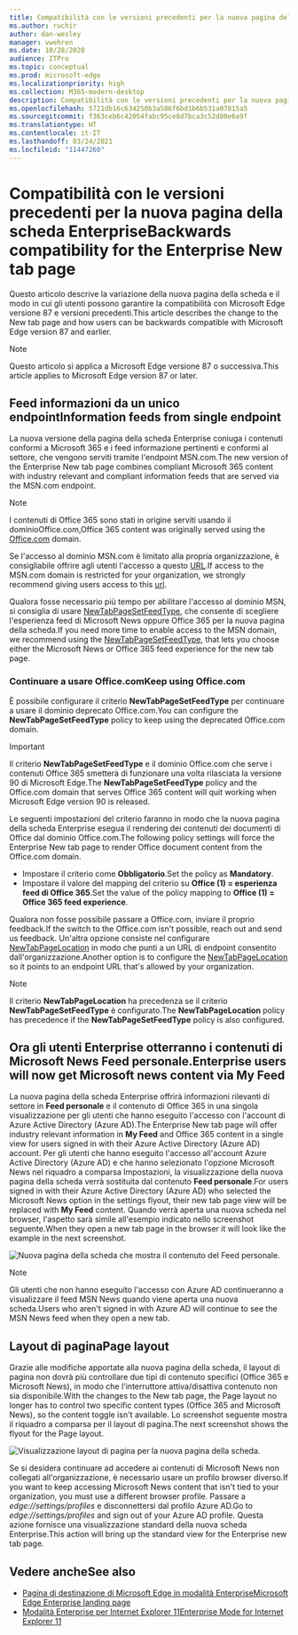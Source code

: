```yaml
---
title: Compatibilità con le versioni precedenti per la nuova pagina della scheda Enterprise
ms.author: ruchir
author: dan-wesley
manager: vwehren
ms.date: 10/28/2020
audience: ITPro
ms.topic: conceptual
ms.prod: microsoft-edge
ms.localizationpriority: high
ms.collection: M365-modern-desktop
description: Compatibilità con le versioni precedenti per la nuova pagina della scheda Enterprise
ms.openlocfilehash: 5721db16c634250b3a586f6bd1b6b531a07815a5
ms.sourcegitcommit: f363ceb6c42054fabc95ce8d7bca3c52d80e6a9f
ms.translationtype: HT
ms.contentlocale: it-IT
ms.lasthandoff: 03/24/2021
ms.locfileid: "11447260"
---
```

# <a name="backwards-compatibility-for-the-enterprise-new-tab-page"></a><span data-ttu-id="c6c72-103">Compatibilità con le versioni precedenti per la nuova pagina della scheda Enterprise</span><span class="sxs-lookup"><span data-stu-id="c6c72-103">Backwards compatibility for the Enterprise New tab page</span></span>

<span data-ttu-id="c6c72-104">Questo articolo descrive la variazione della nuova pagina della scheda e il modo in cui gli utenti possono garantire la compatibilità con Microsoft Edge versione 87 e versioni precedenti.</span><span class="sxs-lookup"><span data-stu-id="c6c72-104">This article describes the change to the New tab page and how users can be backwards compatible with Microsoft Edge version 87 and earlier.</span></span>

> [!NOTE]
> <span data-ttu-id="c6c72-105">Questo articolo si applica a Microsoft Edge versione 87 o successiva.</span><span class="sxs-lookup"><span data-stu-id="c6c72-105">This article applies to Microsoft Edge version 87 or later.</span></span>

## <a name="information-feeds-from-single-endpoint"></a><span data-ttu-id="c6c72-106">Feed informazioni da un unico endpoint</span><span class="sxs-lookup"><span data-stu-id="c6c72-106">Information feeds from single endpoint</span></span>

<span data-ttu-id="c6c72-107">La nuova versione della pagina della scheda Enterprise coniuga i contenuti conformi a Microsoft 365 e i feed informazione pertinenti e conformi al settore, che vengono serviti tramite l'endpoint MSN.com.</span><span class="sxs-lookup"><span data-stu-id="c6c72-107">The new version of the Enterprise New tab page combines compliant Microsoft 365 content with industry relevant and compliant information feeds that are served via the MSN.com endpoint.</span></span>

> [!NOTE]
> <span data-ttu-id="c6c72-108">I contenuti di Office 365 sono stati in origine serviti usando il dominio[](https://www.office.com)Office.com[.](https://www.office.com)</span><span class="sxs-lookup"><span data-stu-id="c6c72-108">Office 365 content was originally served using the [Office.com](https://www.office.com) domain.</span></span>

<span data-ttu-id="c6c72-109">Se l'accesso al dominio MSN.com è limitato alla propria organizzazione, è consigliabile offrire agli utenti l'accesso a questo [URL](https://ntp.msn.com).</span><span class="sxs-lookup"><span data-stu-id="c6c72-109">If access to the MSN.com domain is restricted for your organization, we strongly recommend giving users access to this [url](https://ntp.msn.com).</span></span>

<span data-ttu-id="c6c72-110">Qualora fosse necessario più tempo per abilitare l'accesso al dominio MSN, si consiglia di usare [NewTabPageSetFeedType](./microsoft-edge-policies.md#newtabpagesetfeedtype), che consente di scegliere l'esperienza feed di Microsoft News oppure Office 365 per la nuova pagina della scheda.</span><span class="sxs-lookup"><span data-stu-id="c6c72-110">If you need more time to enable access to the MSN domain, we recommend using the [NewTabPageSetFeedType](./microsoft-edge-policies.md#newtabpagesetfeedtype), that lets you choose either the Microsoft News or Office 365 feed experience for the new tab page.</span></span>

### <a name="keep-using-officecom"></a><span data-ttu-id="c6c72-111">Continuare a usare Office.com</span><span class="sxs-lookup"><span data-stu-id="c6c72-111">Keep using Office.com</span></span>

 <span data-ttu-id="c6c72-112">È possibile configurare il criterio **NewTabPageSetFeedType** per continuare a usare il dominio deprecato Office.com.</span><span class="sxs-lookup"><span data-stu-id="c6c72-112">You can configure the **NewTabPageSetFeedType** policy to keep using the deprecated Office.com domain.</span></span>

> [!IMPORTANT]
> <span data-ttu-id="c6c72-113">Il criterio **NewTabPageSetFeedType** e il dominio Office.com che serve i contenuti Office 365 smetterà di funzionare una volta rilasciata la versione 90 di Microsoft Edge.</span><span class="sxs-lookup"><span data-stu-id="c6c72-113">The **NewTabPageSetFeedType** policy and the Office.com domain that serves Office 365 content will quit working when Microsoft Edge version 90 is released.</span></span>

<span data-ttu-id="c6c72-114">Le seguenti impostazioni del criterio faranno in modo che la nuova pagina della scheda Enterprise esegua il rendering dei contenuti dei documenti di Office dal dominio Office.com.</span><span class="sxs-lookup"><span data-stu-id="c6c72-114">The following policy settings will force the Enterprise New tab page to render Office document content from the Office.com domain.</span></span>

- <span data-ttu-id="c6c72-115">Impostare il criterio come **Obbligatorio**.</span><span class="sxs-lookup"><span data-stu-id="c6c72-115">Set the policy as **Mandatory**.</span></span>
- <span data-ttu-id="c6c72-116">Impostare il valore del mapping del criterio su **Office (1) = esperienza feed di Office 365**.</span><span class="sxs-lookup"><span data-stu-id="c6c72-116">Set the value of the policy mapping to **Office (1) = Office 365 feed experience**.</span></span>

<span data-ttu-id="c6c72-117">Qualora non fosse possibile passare a Office.com, inviare il proprio feedback.</span><span class="sxs-lookup"><span data-stu-id="c6c72-117">If the switch to the Office.com isn't possible, reach out and send us feedback.</span></span> <span data-ttu-id="c6c72-118">Un'altra opzione consiste nel configurare [NewTabPageLocation](./microsoft-edge-policies.md#newtabpagelocation) in modo che punti a un URL di endpoint consentito dall'organizzazione.</span><span class="sxs-lookup"><span data-stu-id="c6c72-118">Another option is to configure the [NewTabPageLocation](./microsoft-edge-policies.md#newtabpagelocation) so it points to an endpoint URL that's allowed by your organization.</span></span>

> [!NOTE]
> <span data-ttu-id="c6c72-119">Il criterio **NewTabPageLocation** ha precedenza se il criterio **NewTabPageSetFeedType** è configurato.</span><span class="sxs-lookup"><span data-stu-id="c6c72-119">The **NewTabPageLocation** policy has precedence if the **NewTabPageSetFeedType** policy is also configured.</span></span>

## <a name="enterprise-users-will-now-get-microsoft-news-content-via-my-feed"></a><span data-ttu-id="c6c72-120">Ora gli utenti Enterprise otterranno i contenuti di Microsoft News Feed personale.</span><span class="sxs-lookup"><span data-stu-id="c6c72-120">Enterprise users will now get Microsoft news content via My Feed</span></span>

<span data-ttu-id="c6c72-121">La nuova pagina della scheda Enterprise offrirà informazioni rilevanti di settore in **Feed personale** e il contenuto di Office 365 in una singola visualizzazione per gli utenti che hanno eseguito l'accesso con l'account di Azure Active Directory (Azure AD).</span><span class="sxs-lookup"><span data-stu-id="c6c72-121">The Enterprise New tab page will offer industry relevant information in **My Feed** and Office 365 content in a single view for users signed in with their Azure Active Directory (Azure AD) account.</span></span> <span data-ttu-id="c6c72-122">Per gli utenti che hanno eseguito l'accesso all'account Azure Active Directory (Azure AD) e che hanno selezionato l'opzione Microsoft News nel riquadro a comparsa Impostazioni, la visualizzazione della nuova pagina della scheda verrà sostituita dal contenuto **Feed personale**.</span><span class="sxs-lookup"><span data-stu-id="c6c72-122">For users signed in with their Azure Active Directory (Azure AD) who selected the Microsoft News option in the settings flyout, their new tab page view will be replaced with **My Feed** content.</span></span> <span data-ttu-id="c6c72-123">Quando verrà aperta una nuova scheda nel browser, l'aspetto sarà simile all'esempio indicato nello screenshot seguente.</span><span class="sxs-lookup"><span data-stu-id="c6c72-123">When they open a new tab page in the browser it will look like the example in the next screenshot.</span></span>

![Nuova pagina della scheda che mostra il contenuto del Feed personale.](media/microsoft-edge-ntp-backward-compatibility/microsoft-edge-ntp-myfeed-view.png)

> [!NOTE]
> <span data-ttu-id="c6c72-125">Gli utenti che non hanno eseguito l'accesso con Azure AD continueranno a visualizzare il feed MSN News quando viene aperta una nuova scheda.</span><span class="sxs-lookup"><span data-stu-id="c6c72-125">Users who aren't signed in with Azure AD will continue to see the MSN News feed when they open a new tab.</span></span>

## <a name="page-layout"></a><span data-ttu-id="c6c72-126">Layout di pagina</span><span class="sxs-lookup"><span data-stu-id="c6c72-126">Page layout</span></span>

<span data-ttu-id="c6c72-127">Grazie alle modifiche apportate alla nuova pagina della scheda, il layout di pagina non dovrà più controllare due tipi di contenuto specifici (Office 365 e Microsoft News), in modo che l'interruttore attiva/disattiva contenuto non sia disponibile.</span><span class="sxs-lookup"><span data-stu-id="c6c72-127">With the changes to the New tab page, the Page layout no longer has to control two specific content types (Office 365 and Microsoft News), so the content toggle isn't available.</span></span> <span data-ttu-id="c6c72-128">Lo screenshot seguente mostra il riquadro a comparsa per il layout di pagina.</span><span class="sxs-lookup"><span data-stu-id="c6c72-128">The next screenshot shows the flyout for the Page layout.</span></span>

![Visualizzazione layout di pagina per la nuova pagina della scheda.](media/microsoft-edge-ntp-backward-compatibility/microsoft-edge-ntp-page-layout.png)

<span data-ttu-id="c6c72-130">Se si desidera continuare ad accedere ai contenuti di Microsoft News non collegati all'organizzazione, è necessario usare un profilo browser diverso.</span><span class="sxs-lookup"><span data-stu-id="c6c72-130">If you want to keep accessing Microsoft News content that isn't tied to your organization, you must use a different browser profile.</span></span> <span data-ttu-id="c6c72-131">Passare a *edge://settings/profiles* e disconnettersi dal profilo Azure AD.</span><span class="sxs-lookup"><span data-stu-id="c6c72-131">Go to  *edge://settings/profiles* and sign out of your Azure AD profile.</span></span> <span data-ttu-id="c6c72-132">Questa azione fornisce una visualizzazione standard della nuova scheda Enterprise.</span><span class="sxs-lookup"><span data-stu-id="c6c72-132">This action will bring up the  standard view for the Enterprise new tab page.</span></span> 

## <a name="see-also"></a><span data-ttu-id="c6c72-133">Vedere anche</span><span class="sxs-lookup"><span data-stu-id="c6c72-133">See also</span></span>

- [<span data-ttu-id="c6c72-134">Pagina di destinazione di Microsoft Edge in modalità Enterprise</span><span class="sxs-lookup"><span data-stu-id="c6c72-134">Microsoft Edge Enterprise landing page</span></span>](https://aka.ms/EdgeEnterprise)
- [<span data-ttu-id="c6c72-135">Modalità Enterprise per Internet Explorer 11</span><span class="sxs-lookup"><span data-stu-id="c6c72-135">Enterprise Mode for Internet Explorer 11</span></span>](/internet-explorer/ie11-deploy-guide/enterprise-mode-overview-for-ie11)